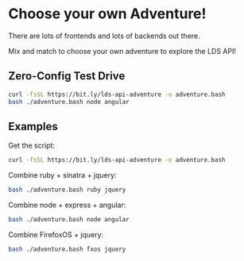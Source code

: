 Choose your own Adventure!
==========================

There are lots of frontends and lots of backends out there.

Mix and match to choose your own adventure to explore the LDS API!

Zero-Config Test Drive
----------------------

```bash
curl -fsSL https://bit.ly/lds-api-adventure -o adventure.bash
bash ./adventure.bash node angular
```

Examples
--------

Get the script:

```bash
curl -fsSL https://bit.ly/lds-api-adventure -o adventure.bash
```

Combine ruby + sinatra + jquery:

```bash
bash ./adventure.bash ruby jquery
```

Combine node + express + angular:

```bash
bash ./adventure.bash node angular
```

Combine FirefoxOS + jquery:

```bash
bash ./adventure.bash fxos jquery
```
